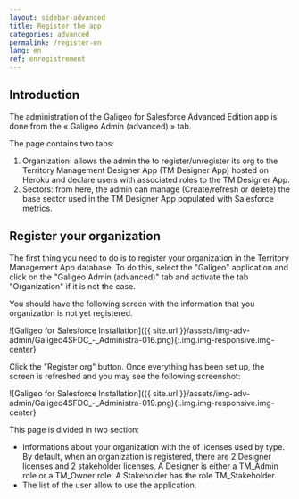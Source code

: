 ```yaml
---
layout: sidebar-advanced
title: Register the app
categories: advanced
permalink: /register-en
lang: en
ref: enregistrement
---
```


## Introduction

The administration of the Galigeo for Salesforce Advanced Edition app is done from the « Galigeo Admin (advanced) » tab.

The page contains two tabs:

1. Organization: allows the admin the to register/unregister its org to the Territory Management Designer App (TM Designer App) hosted on Heroku and declare users with associated roles to the TM Designer App.
2. Sectors: from here, the admin can manage (Create/refresh or delete) the base sector used in the TM Designer App populated with Salesforce metrics.

## Register your organization

The first thing you need to do is to register your organization in the Territory Management App database. To do this, select the "Galigeo" application and click on the "Galigeo Admin (advanced)" tab and activate the tab "Organization" if it is not the case.

You should have the following screen with the information that you organization is not yet registered.

![Galigeo for Salesforce Installation]({{ site.url }}/assets/img-adv-admin/Galigeo4SFDC_-_Administra-016.png){:.img.img-responsive.img-center}

Click the "Register org" button. Once everything has been set up, the screen is refreshed and you may see the following screenshot:

![Galigeo for Salesforce Installation]({{ site.url }}/assets/img-adv-admin/Galigeo4SFDC_-_Administra-019.png){:.img.img-responsive.img-center}

This page is divided in two section:

- Informations about your organization with the of licenses used by type. By default, when an organization is registered, there are 2 Designer licenses and 2 stakeholder licenses. A Designer is either a TM_Admin role or a TM_Owner role. A Stakeholder has the role TM_Stakeholder.
- The list of the user allow to use the application.